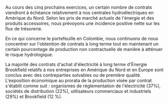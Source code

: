 Au cours des cinq prochains exercices, un certain nombre de contrats viendront à échéance relativement à nos centrales hydroélectriques en Amérique du Nord. Selon les prix de marché actuels de l'énergie et des produits accessoires, nous prévoyons une incidence positive nette sur les flux de trésorerie.

En ce qui concerne le portefeuille en Colombie, nous continuons de nous concentrer sur l'obtention de contrats à long terme tout en maintenant un certain pourcentage de production non contractuelle de manière à atténuer le risque hydrologique.

La majorité des contrats d'achat d'électricité à long terme d'Énergie Brookfield relatifs à nos entreprises en Amérique du Nord et en Europe sont conclus avec des contreparties solvables ou de première qualité. L'exposition économique au prorata de la production visée par contrat s'établit comme suit : organismes de réglementation de l'électricité (37%), sociétés de distribution (22%), utilisateurs commerciaux et industriels (29%) et Brookfield (12 %).